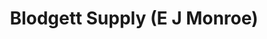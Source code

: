 ---
title: "Blodgett Supply (E J Monroe)"
url: /ticonderoga/blodgett-supply-e-j-monroe/
shop: bathroom
---